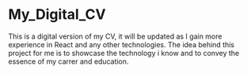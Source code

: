 # My_Digital_CV

This is a digital version of my CV, it will be updated as I gain more experience in React and any other technologies.
The idea behind this project for me is to showcase the technology i know and to convey the essence of my carrer and education.
